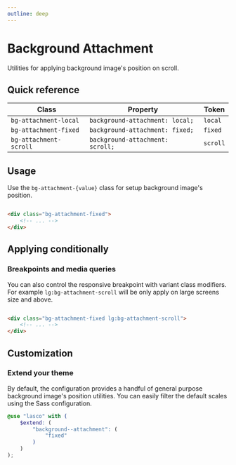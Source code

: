 ```yaml
---
outline: deep
---
```


# Background Attachment

Utilities for applying background image's position on scroll.

## Quick reference

| Class                  | Property                         | Token    |
|------------------------|----------------------------------|----------|
| `bg-attachment-local`  | `background-attachment: local;`  | `local`  |
| `bg-attachment-fixed`  | `background-attachment: fixed;`  | `fixed`  |
| `bg-attachment-scroll` | `background-attachment: scroll;` | `scroll` |

## Usage

Use the `bg-attachment-{value}` class for setup background image's position.

```html

<div class="bg-attachment-fixed">
    <!-- ... -->
</div>
```

## Applying conditionally

### Breakpoints and media queries

You can also control the responsive breakpoint with variant class modifiers. For example `lg:bg-attachment-scroll` will
be only apply on large screens size and above.

```html

<div class="bg-attachment-fixed lg:bg-attachment-scroll">
    <!-- ... -->
</div>
```

## Customization

### Extend your theme

By default, the configuration provides a handful of general purpose background image's position utilities. You can
easily filter the default scales using the Sass configuration.

```scss
@use "lasco" with (
    $extend: (
        "background--attachment": (
            "fixed"
        )
    )
);
```
